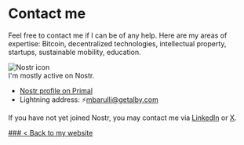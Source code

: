 # Contact me

Feel free to contact me if I can be of any help. Here are my areas of expertise: Bitcoin, decentralized technologies, intellectual property, startups, sustainable mobility, education.

![Nostr icon](https://raw.githubusercontent.com/mbarulli/nostr-logo/refs/heads/main/PNG/nostr-icon-purple-32x32.png)  
I'm mostly active on Nostr.
- [Nostr profile on Primal](https://primal.net/p/npub18nagz6a53yh6d05e8trj487dhvyfhh4qchvsz87jqng4g4zl5tvs825evl)   
- Lightning address: ⚡mbarulli@getalby.com

If you have not yet joined Nostr, you may contact me via [LinkedIn](https://www.linkedin.com/in/mbarulli) or [X](https://www.x.com/mbarulli).

[### < Back to my website](https://marco.barulli.it)
